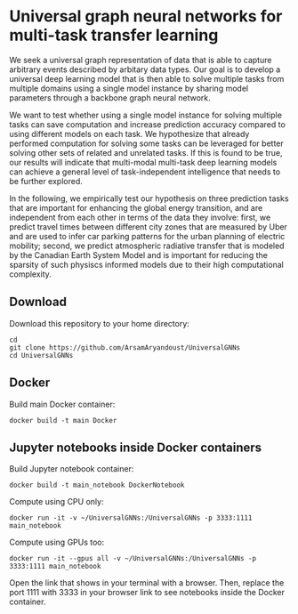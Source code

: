 # Universal graph neural networks for multi-task transfer learning

We seek a universal graph representation of data that is able to capture arbitrary
events described by arbitary data types. Our goal is to develop a universal deep 
learning model that is then able to solve multiple tasks from multiple domains 
using a single model instance by sharing model parameters through a backbone graph 
neural network.

We want to test whether using a single model instance for solving multiple tasks 
can save computation and increase prediction accuracy compared to using different 
models on each task. We hypothesize that already performed computation for solving 
some tasks can be leveraged for better solving other sets of related and unrelated 
tasks. If this is found to be true, our results will indicate that multi-modal
multi-task deep learning models can achieve a general level of task-independent 
intelligence that needs to be further explored. 

In the following, we empirically test our hypothesis on three prediction tasks that 
are important for enhancing the global energy transition, and are independent from
each other in terms of the data they involve: first, we predict travel times between 
different city zones that are measured by Uber and are used to infer car parking 
patterns for the urban planning of electric mobility; second, we predict atmospheric 
radiative transfer that is modeled by the Canadian Earth System Model and is important
for reducing the sparsity of such physiscs informed models due to their high
computational complexity.


## Download
Download this repository to your home directory:

```
cd 
git clone https://github.com/ArsamAryandoust/UniversalGNNs
cd UniversalGNNs
```

## Docker

Build main Docker container:

```
docker build -t main Docker
```


## Jupyter notebooks inside Docker containers

Build Jupyter notebook container:

```
docker build -t main_notebook DockerNotebook
```

Compute using CPU only:

```
docker run -it -v ~/UniversalGNNs:/UniversalGNNs -p 3333:1111 main_notebook
```

Compute using GPUs too:

```
docker run -it --gpus all -v ~/UniversalGNNs:/UniversalGNNs -p 3333:1111 main_notebook
```

Open the link that shows in your terminal with a browser. Then, replace the port 
1111 with 3333 in your browser link to see notebooks inside the Docker container.
